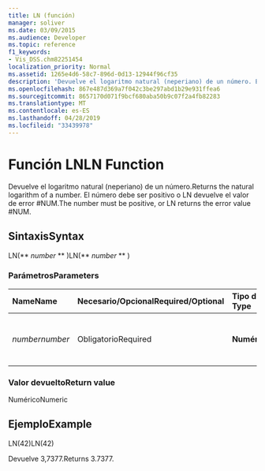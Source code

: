 ```yaml
---
title: LN (función)
manager: soliver
ms.date: 03/09/2015
ms.audience: Developer
ms.topic: reference
f1_keywords:
- Vis_DSS.chm82251454
localization_priority: Normal
ms.assetid: 1265e4d6-58c7-896d-0d13-12944f96cf35
description: 'Devuelve el logaritmo natural (neperiano) de un número. El número debe ser positivo o LN devuelve el valor de error #NUM.'
ms.openlocfilehash: 867e487d369a7f042c3be297abd1b29e931ffea6
ms.sourcegitcommit: 8657170d071f9bcf680aba50b9c07f2a4fb82283
ms.translationtype: MT
ms.contentlocale: es-ES
ms.lasthandoff: 04/28/2019
ms.locfileid: "33439978"
---
```

# <a name="ln-function"></a><span data-ttu-id="7103f-104">Función LN</span><span class="sxs-lookup"><span data-stu-id="7103f-104">LN Function</span></span>

<span data-ttu-id="7103f-105">Devuelve el logaritmo natural (neperiano) de un número.</span><span class="sxs-lookup"><span data-stu-id="7103f-105">Returns the natural logarithm of a number.</span></span> <span data-ttu-id="7103f-106">El número debe ser positivo o LN devuelve el valor de error #NUM.</span><span class="sxs-lookup"><span data-stu-id="7103f-106">The number must be positive, or LN returns the error value #NUM.</span></span>
  
## <a name="syntax"></a><span data-ttu-id="7103f-107">Sintaxis</span><span class="sxs-lookup"><span data-stu-id="7103f-107">Syntax</span></span>

<span data-ttu-id="7103f-108">LN(\*\* *number* \*\* )</span><span class="sxs-lookup"><span data-stu-id="7103f-108">LN(\*\* *number* \*\* )</span></span> 
  
### <a name="parameters"></a><span data-ttu-id="7103f-109">Parámetros</span><span class="sxs-lookup"><span data-stu-id="7103f-109">Parameters</span></span>

|<span data-ttu-id="7103f-110">**Name**</span><span class="sxs-lookup"><span data-stu-id="7103f-110">**Name**</span></span>|<span data-ttu-id="7103f-111">**Necesario/Opcional**</span><span class="sxs-lookup"><span data-stu-id="7103f-111">**Required/Optional**</span></span>|<span data-ttu-id="7103f-112">**Tipo de datos**</span><span class="sxs-lookup"><span data-stu-id="7103f-112">**Data Type**</span></span>|<span data-ttu-id="7103f-113">**Descripción**</span><span class="sxs-lookup"><span data-stu-id="7103f-113">**Description**</span></span>|
|:-----|:-----|:-----|:-----|
| <span data-ttu-id="7103f-114">_number_</span><span class="sxs-lookup"><span data-stu-id="7103f-114">_number_</span></span> <br/> |<span data-ttu-id="7103f-115">Obligatorio</span><span class="sxs-lookup"><span data-stu-id="7103f-115">Required</span></span>  <br/> |<span data-ttu-id="7103f-116">**Numérico**</span><span class="sxs-lookup"><span data-stu-id="7103f-116">**Numeric**</span></span> <br/> | <span data-ttu-id="7103f-117">El número cuyo logaritmo natural desea encontrar.</span><span class="sxs-lookup"><span data-stu-id="7103f-117">The number whose natural logarithm you want to find.</span></span>  <br/> |
   
### <a name="return-value"></a><span data-ttu-id="7103f-118">Valor devuelto</span><span class="sxs-lookup"><span data-stu-id="7103f-118">Return value</span></span>

<span data-ttu-id="7103f-119">Numérico</span><span class="sxs-lookup"><span data-stu-id="7103f-119">Numeric</span></span>
  
## <a name="example"></a><span data-ttu-id="7103f-120">Ejemplo</span><span class="sxs-lookup"><span data-stu-id="7103f-120">Example</span></span>

<span data-ttu-id="7103f-121">LN(42)</span><span class="sxs-lookup"><span data-stu-id="7103f-121">LN(42)</span></span> 
  
<span data-ttu-id="7103f-122">Devuelve 3,7377.</span><span class="sxs-lookup"><span data-stu-id="7103f-122">Returns 3.7377.</span></span> 
  

